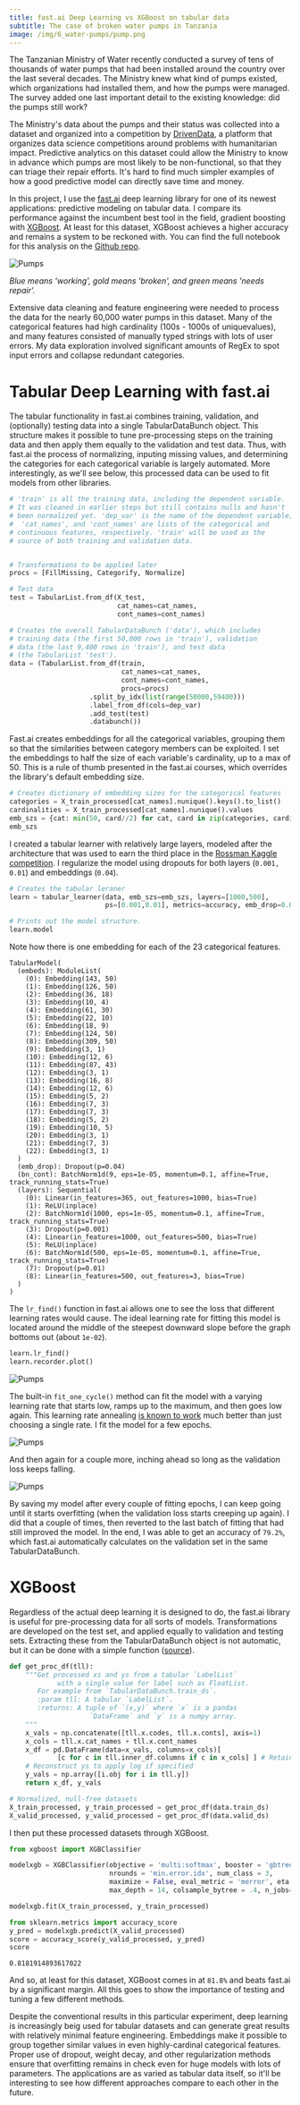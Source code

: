 ```yaml
---
title: fast.ai Deep Learning vs XGBoost on tabular data
subtitle: The case of broken water pumps in Tanzania
image: /img/6_water-pumps/pump.png
---
```


The Tanzanian Ministry of Water recently conducted a survey of tens of thousands of water pumps that had been installed around the country over the last several decades.  The Ministry knew what kind of pumps existed, which organizations had installed them, and how the pumps were managed.  The survey added one last important detail to the existing knowledge: did the pumps still work? 

The Ministry's data about the pumps and their status was collected into a dataset and organized into a competition by [DrivenData](https://www.drivendata.org/competitions/7/pump-it-up-data-mining-the-water-table/), a platform that organizes data science competitions around problems with 
humanitarian impact.  Predictive analytics on this dataset could allow the Ministry to know in advance which pumps are most likely to be non-functional, so that they can triage their repair efforts.  It's hard to find much simpler examples of how a good predictive model can directly save time and money.

In this project, I use the [fast.ai](https://www.fast.ai/) deep learning library for one of its newest applications: predictive modeling on tabular data.  I compare its performance against the incumbent best tool in the field, gradient boosting with [XGBoost](https://xgboost.readthedocs.io/en/latest/). At least for this dataset, XGBoost achieves a higher accuracy and remains a system to be reckoned with. You can find the full notebook for this analysis on the [Github repo](https://github.com/DanielMartinAlarcon/water-pumps-2).

![Pumps](/img/6_water-pumps/pump1.png)

*Blue means 'working', gold means 'broken', and green means 'needs repair'.*

Extensive data cleaning and feature engineering were needed to process the data for the nearly 60,000 water pumps in this dataset.  Many of the categorical features had high cardinality (100s - 1000s of uniquevalues), and many features consisted of manually typed strings with lots of user errors.  My data exploration involved significant amounts of RegEx to spot input errors and collapse redundant categories.

# Tabular Deep Learning with fast.ai

The tabular functionality in fast.ai combines training, validation, and (optionally) testing data into a single TabularDataBunch object. This structure makes it possible to tune pre-processing steps on the training data and then apply them equally to the validation and test data.  Thus, with fast.ai the process of normalizing, inputing missing values, and determining the categories for each categorical variable is largely automated. More interestingly, as we'll see below, this processed data can be used to fit models from other libraries.

```python
# 'train' is all the training data, including the dependent variable. 
# It was cleaned in earlier steps but still contains nulls and hasn't 
# been normalized yet. 'dep_var' is the name of the dependent variable;
#  'cat_names', and 'cont_names' are lists of the categorical and 
# continuous features, respectively. 'train' will be used as the 
# source of both training and validation data. 


# Transformations to be applied later
procs = [FillMissing, Categorify, Normalize] 

# Test data
test = TabularList.from_df(X_test, 
                           cat_names=cat_names, 
                           cont_names=cont_names)

# Creates the overall TabularDataBunch ('data'), which includes 
# training data (the first 50,000 rows in 'train'), validation 
# data (the last 9,400 rows in 'train'), and test data 
# (the TabularList 'test').
data = (TabularList.from_df(train, 
                            cat_names=cat_names, 
                            cont_names=cont_names, 
                            procs=procs)
                    .split_by_idx(list(range(50000,59400)))
                    .label_from_df(cols=dep_var)
                    .add_test(test)
                    .databunch())
```
Fast.ai creates embeddings for all the categorical variables, grouping them so that the similarities between category members can be exploited. I set the embeddings to half the size of each variable's cardinality, up to a max of 50. This is a rule of thumb presented in the fast.ai courses, which overrides the library's default embedding size.

```python
# Creates dictionary of embedding sizes for the categorical features
categories = X_train_processed[cat_names].nunique().keys().to_list()
cardinalities = X_train_processed[cat_names].nunique().values
emb_szs = {cat: min(50, card//2) for cat, card in zip(categories, cardinalities)}
emb_szs
```

I created a tabular learner with relatively large layers, modeled after the architecture that was used to earn the third place in the [Rossman Kaggle competition](https://github.com/fastai/fastai/blob/master/courses/dl1/lesson3-rossman.ipynb). I regularize the model using dropouts for both layers (`0.001, 0.01`) and embeddings (`0.04`).

```python
# Creates the tabular leraner
learn = tabular_learner(data, emb_szs=emb_szs, layers=[1000,500], 
                        ps=[0.001,0.01], metrics=accuracy, emb_drop=0.04)

# Prints out the model structure.
learn.model
```
Note how there is one embedding for each of the 23 categorical features.
```
TabularModel(
  (embeds): ModuleList(
    (0): Embedding(143, 50)
    (1): Embedding(126, 50)
    (2): Embedding(36, 18)
    (3): Embedding(10, 4)
    (4): Embedding(61, 30)
    (5): Embedding(22, 10)
    (6): Embedding(18, 9)
    (7): Embedding(124, 50)
    (8): Embedding(309, 50)
    (9): Embedding(3, 1)
    (10): Embedding(12, 6)
    (11): Embedding(87, 43)
    (12): Embedding(3, 1)
    (13): Embedding(16, 8)
    (14): Embedding(12, 6)
    (15): Embedding(5, 2)
    (16): Embedding(7, 3)
    (17): Embedding(7, 3)
    (18): Embedding(5, 2)
    (19): Embedding(10, 5)
    (20): Embedding(3, 1)
    (21): Embedding(7, 3)
    (22): Embedding(3, 1)
  )
  (emb_drop): Dropout(p=0.04)
  (bn_cont): BatchNorm1d(9, eps=1e-05, momentum=0.1, affine=True, track_running_stats=True)
  (layers): Sequential(
    (0): Linear(in_features=365, out_features=1000, bias=True)
    (1): ReLU(inplace)
    (2): BatchNorm1d(1000, eps=1e-05, momentum=0.1, affine=True, track_running_stats=True)
    (3): Dropout(p=0.001)
    (4): Linear(in_features=1000, out_features=500, bias=True)
    (5): ReLU(inplace)
    (6): BatchNorm1d(500, eps=1e-05, momentum=0.1, affine=True, track_running_stats=True)
    (7): Dropout(p=0.01)
    (8): Linear(in_features=500, out_features=3, bias=True)
  )
)
```
The `lr_find()` function in fast.ai allows one to see the loss that different learning rates would cause.  The ideal learning rate for fitting this model is located around the middle of the steepest downward slope before the graph bottoms out (about `1e-02`).

```python
learn.lr_find()
learn.recorder.plot()
```

![Pumps](/img/6_water-pumps/pump2.png)

The built-in `fit_one_cycle()` method can fit the model with a varying learning rate that starts low, ramps up to the maximum, and then goes low again.  This learning rate annealing [is known to work](https://sgugger.github.io/the-1cycle-policy.html) much better than just choosing a single rate. I fit the model for a few epochs.

![Pumps](/img/6_water-pumps/pump3.png)

And then again for a couple more, inching ahead so long as the validation loss keeps falling.

![Pumps](/img/6_water-pumps/pump4.png)

By saving my model after every couple of fitting epochs, I can keep going until it starts overfitting (when the validation loss starts creeping up again). I did that a couple of times, then reverted to the last batch of fitting that had still improved the model.  In the end, I was able to get an accuracy of `79.2%`, which fast.ai automatically calculates on the validation set in the same TabularDataBunch.

# XGBoost
Regardless of the actual deep learning it is designed to do, the fast.ai library is useful for pre-processing data for all sorts of models.  Transformations are developed on the test set, and applied equally to validation and testing sets. Extracting these from the TabularDataBunch object is not automatic, but it can be done with a simple function ([source](https://forums.fast.ai/t/tabulardatabunch-to-pandas-dataframe/30947/6)).


```python
def get_proc_df(tll):
    """Get processed xs and ys from a tabular `LabelList` 
            with a single value for label such as FloatList.
       For example from `TabularDataBunch.train_ds`.
       :param tll: A tabular `LabelList`. 
       :returns: A tuple of `(x,y)` where `x` is a pandas 
                    `DataFrame` and `y` is a numpy array.
    """
    x_vals = np.concatenate([tll.x.codes, tll.x.conts], axis=1)
    x_cols = tll.x.cat_names + tll.x.cont_names
    x_df = pd.DataFrame(data=x_vals, columns=x_cols)[
            [c for c in tll.inner_df.columns if c in x_cols] ] # Retain order
    # Reconstruct ys to apply log if specified
    y_vals = np.array([i.obj for i in tll.y])
    return x_df, y_vals

# Normalized, null-free datasets
X_train_processed, y_train_processed = get_proc_df(data.train_ds)
X_valid_processed, y_valid_processed = get_proc_df(data.valid_ds)
```
I then put these processed datasets through XGBoost.

```python
from xgboost import XGBClassifier

modelxgb = XGBClassifier(objective = 'multi:softmax', booster = 'gbtree', 
                         nrounds = 'min.error.idx', num_class = 3, 
                         maximize = False, eval_metric = 'merror', eta = .1,
                         max_depth = 14, colsample_bytree = .4, n_jobs=-1)

modelxgb.fit(X_train_processed, y_train_processed)

from sklearn.metrics import accuracy_score
y_pred = modelxgb.predict(X_valid_processed)
score = accuracy_score(y_valid_processed, y_pred)
score
```
```
0.8181914893617022
```

And so, at least for this dataset, XGBoost comes in at `81.8%` and beats fast.ai by a significant margin. All this goes to show the importance of testing and tuning a few different methods. 

Despite the conventional results in this particular experiment, deep learning is increasingly beig used for tabular datasets and can generate great results with relatively minimal feature engineering. Embeddings make it possible to group together similar values in even highly-cardinal categorical features. Proper use of dropout, weight decay, and other regularization methods ensure that overfitting remains in check even for huge models with lots of parameters. The applications are as varied as tabular data itself, so it'll be interesting to see how different approaches compare to each other in the future.